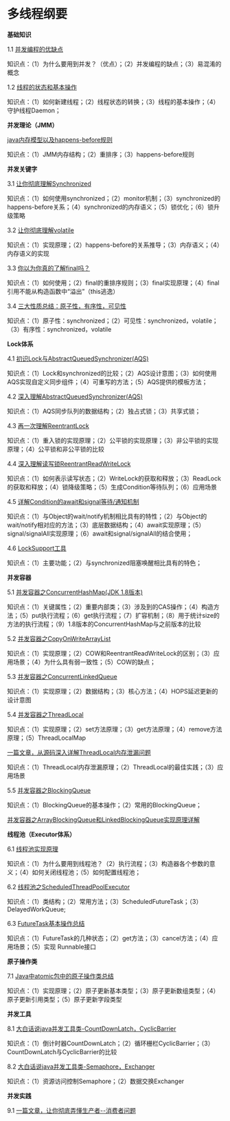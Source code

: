 # 多线程纲要



**基础知识**

  1.1 [并发编程的优缺点](https://juejin.im/post/5ae6c3ef6fb9a07ab508ac85)

  知识点：（1）为什么要用到并发？（优点）；（2）并发编程的缺点；（3）易混淆的概念

  1.2 [线程的状态和基本操作](https://juejin.im/post/5ae6cf7a518825670960fcc2)

  知识点：（1）如何新建线程；（2）线程状态的转换；（3）线程的基本操作；（4）守护线程Daemon；

**并发理论（JMM）**

  [java内存模型以及happens-before规则](https://juejin.im/post/5ae6d309518825673123fd0e)

  知识点：（1）JMM内存结构；（2）重排序；（3）happens-before规则

**并发关键字**

  3.1 [让你彻底理解Synchronized](https://juejin.im/post/5ae6dc04f265da0ba351d3ff)

  知识点：（1）如何使用synchronized；（2）monitor机制；（3）synchronized的happens-before关系；（4）synchronized的内存语义；（5）锁优化；（6）锁升级策略

  3.2 [让你彻底理解volatile](https://juejin.im/post/5ae9b41b518825670b33e6c4)

  知识点：（1）实现原理；（2）happens-before的关系推导；（3）内存语义；（4）内存语义的实现

  3.3 [你以为你真的了解final吗？](https://juejin.im/post/5ae9b82c6fb9a07ac3634941)

  知识点：（1）如何使用；（2）final的重排序规则；（3）final实现原理；（4）final引用不能从构造函数中“溢出”（this逃逸）

  3.4 [三大性质总结：原子性，有序性，可见性](https://juejin.im/post/5aeb022cf265da0b722af7b8)

  知识点：（1）原子性：synchronized；（2）可见性：synchronized，volatile；（3）有序性：synchronized，volatile

**Lock体系**

  4.1 [初识Lock与AbstractQueuedSynchronizer\(AQS\)](https://juejin.im/post/5aeb055b6fb9a07abf725c8c)

  知识点：（1）Lock和synchronized的比较；（2）AQS设计意图；（3）如何使用AQS实现自定义同步组件；（4）可重写的方法；（5）AQS提供的模板方法；

  4.2 [深入理解AbstractQueuedSynchronizer\(AQS\)](https://juejin.im/post/5aeb07ab6fb9a07ac36350c8)

  知识点：（1）AQS同步队列的数据结构；（2）独占式锁；（3）共享式锁；

  4.3 [再一次理解ReentrantLock](https://juejin.im/post/5aeb0a8b518825673a2066f0)

  知识点：（1）重入锁的实现原理；（2）公平锁的实现原理；（3）非公平锁的实现原理；（4）公平锁和非公平锁的比较

  4.4 [深入理解读写锁ReentrantReadWriteLock](https://juejin.im/post/5aeb0e016fb9a07ab7740d90)

  知识点：（1）如何表示读写状态；（2）WriteLock的获取和释放；（3）ReadLock的获取和释放；（4）锁降级策略；（5）生成Condition等待队列；（6）应用场景

  4.5 [详解Condition的await和signal等待/通知机制](https://juejin.im/post/5aeea5e951882506a36c67f0)

  知识点：（1）与Object的wait/notify机制相比具有的特性；（2）与Object的wait/notify相对应的方法；（3）底层数据结构；（4）await实现原理；（5）signal/signalAll实现原理；（6）await和signal/signalAll的结合使用；

  4.6 [LockSupport工具](https://juejin.im/post/5aeed27f51882567336aa0fa)

  知识点：（1）主要功能；（2）与synchronized阻塞唤醒相比具有的特色；

**并发容器**

  5.1 [并发容器之ConcurrentHashMap\(JDK 1.8版本\)](https://juejin.im/post/5aeeaba8f265da0b9d781d16)

  知识点：（1）关键属性；（2）重要内部类；（3）涉及到的CAS操作；（4）构造方法；（5）put执行流程；（6）get执行流程；（7）扩容机制；（8）用于统计size的方法的执行流程；（9）1.8版本的ConcurrentHashMap与之前版本的比较

  5.2 [并发容器之CopyOnWriteArrayList](https://juejin.im/post/5aeeb55f5188256715478c21)

  知识点：（1）实现原理；（2）COW和ReentrantReadWriteLock的区别；（3）应用场景；（4）为什么具有弱一致性；（5）COW的缺点；

  5.3 [并发容器之ConcurrentLinkedQueue](https://juejin.im/post/5aeeae756fb9a07ab11112af)

  知识点：（1）实现原理；（2）数据结构；（3）核心方法；（4）HOPS延迟更新的设计意图

  5.4 [并发容器之ThreadLocal](https://juejin.im/post/5aeeb22e6fb9a07aa213404a)

  知识点：（1）实现原理；（2）set方法原理；（3）get方法原理；（4）remove方法原理；（5）ThreadLocalMap

  [一篇文章，从源码深入详解ThreadLocal内存泄漏问题](https://www.jianshu.com/p/dde92ec37bd1)

  知识点：（1）ThreadLocal内存泄漏原理；（2）ThreadLocal的最佳实践；（3）应用场景

  5.5 [并发容器之BlockingQueue](https://juejin.im/post/5aeebd02518825672f19c546)

  知识点：（1）BlockingQueue的基本操作；（2）常用的BlockingQueue；

  [并发容器之ArrayBlockingQueue和LinkedBlockingQueue实现原理详解](https://juejin.im/post/5aeebdb26fb9a07aa83ea17e)

**线程池（Executor体系）**

  6.1 [线程池实现原理](https://juejin.im/post/5aeec0106fb9a07ab379574f)

  知识点：（1）为什么要用到线程池？（2）执行流程；（3）构造器各个参数的意义；（4）如何关闭线程池；（5）如何配置线程池；

  6.2 [线程池之ScheduledThreadPoolExecutor](https://juejin.im/post/5aeec106518825670a10328a)

  知识点：（1）类结构；（2）常用方法；（3）ScheduledFutureTask；（3）DelayedWorkQueue;

  6.3 [FutureTask基本操作总结](https://juejin.im/post/5aeec249f265da0b886d5101)

  知识点：（1）FutureTask的几种状态；（2）get方法；（3）cancel方法；（4）应用场景；（5）实现 Runnable接口

**原子操作类**

  7.1 [Java中atomic包中的原子操作类总结](https://juejin.im/post/5aeec351518825670a103292)

  知识点：（1）实现原理；（2）原子更新基本类型；（3）原子更新数组类型；（4）原子更新引用类型；（5）原子更新字段类型

**并发工具**

  8.1 [大白话说java并发工具类-CountDownLatch，CyclicBarrier](https://juejin.im/post/5aeec3ebf265da0ba76fa327)

  知识点：（1）倒计时器CountDownLatch；（2）循环栅栏CyclicBarrier；（3）CountDownLatch与CyclicBarrier的比较

  8.2 [大白话说java并发工具类-Semaphore，Exchanger](https://juejin.im/post/5aeec49b518825673614d183)

  知识点：（1）资源访问控制Semaphore；（2）数据交换Exchanger

**并发实践**

  9.1 [一篇文章，让你彻底弄懂生产者--消费者问题](https://juejin.im/post/5aeec675f265da0b7c072c56)

